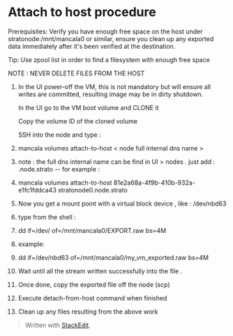 
# Attach to host procedure
Prerequisites: Verify you have enough free space on the host under stratonode:/mnt/mancala0 or similar, ensure you clean up any exported data immediately after it's been verified at the destination.

Tip: Use zpool list in order to find a filesystem with enough free space

NOTE : NEVER DELETE FILES FROM THE HOST

 1. In the UI power-off the VM, this is not mandatory but will ensure
    all writes are committed, resulting image may be in dirty shutdown.
    
    In the UI go to the VM boot volume and CLONE it
    
    Copy the volume ID of the cloned volume
    
    SSH into the node and type :

 2.   mancala volumes attach-to-host <volume-id > < node full internal dns name >

 3.   note : the full dns internal name can be find in UI > nodes . just add : <node-name>.node.strato
--   for example :

 4.   mancala volumes attach-to-host 81e2a68a-4f9b-410b-932a-e1fc1fddca43 stratonode0.node.strato

 5.   Now you get a mount point with a virtual block device , like : /dev/nbd63

 6. type from the shell :
 7.   dd if=/dev/<mount point> of=/mnt/mancala0/EXPORT.raw bs=4M
 8.   example:
 9.   dd if=/dev/nbd63 of=/mnt/mancala0/my_vm_exported.raw bs=4M
    

 10.   Wait until all the stream written successfully into the file .
    

 11. Once done, copy the exported file off the node (scp)

 12. Execute detach-from-host command when finished

  

9. Clean up any files resulting from the above work

> Written with [StackEdit](https://stackedit.io/).
<!--stackedit_data:
eyJoaXN0b3J5IjpbMTYzNDUzNzMzOCw2NDA2OTA3MzAsLTgwOD
czMjA0NSwxODAxODA1NTg3XX0=
-->